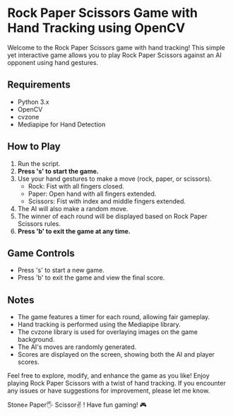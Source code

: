 # Rock Paper Scissors Game with Hand Tracking using OpenCV

Welcome to the Rock Paper Scissors game with hand tracking! This simple yet interactive game allows you to play Rock Paper Scissors against an AI opponent using hand gestures. 

## Requirements
- Python 3.x
- OpenCV
- cvzone
- Mediapipe for Hand Detection

## How to Play
1. Run the script.
2. **Press 's' to start the game.**
3. Use your hand gestures to make a move (rock, paper, or scissors).
   - Rock: Fist with all fingers closed.
   - Paper: Open hand with all fingers extended.
   - Scissors: Fist with index and middle fingers extended.
4. The AI will also make a random move.
5. The winner of each round will be displayed based on Rock Paper Scissors rules.
6. **Press 'b' to exit the game at any time.**

## Game Controls
- Press 's' to start a new game.
- Press 'b' to exit the game and view the final score.

## Notes
- The game features a timer for each round, allowing fair gameplay.
- Hand tracking is performed using the Mediapipe library.
- The cvzone library is used for overlaying images on the game background.
- The AI's moves are randomly generated.
- Scores are displayed on the screen, showing both the AI and player scores.

Feel free to explore, modify, and enhance the game as you like! Enjoy playing Rock Paper Scissors with a twist of hand tracking. If you encounter any issues or have suggestions for improvement, please let me know.

Stone✊ Paper🖐️ Scissor✌️ ! 
Have fun gaming! 🎮

